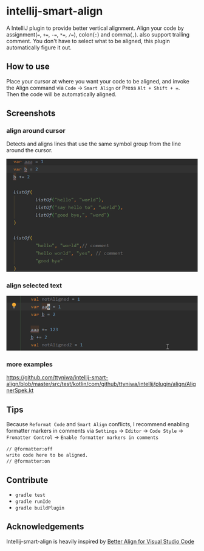 # intellij-smart-align

A IntelliJ plugin to provide better vertical alignment.
Align your code by assignment(`=`, `+=`, `-=`, `*=`, `/=`), colon(`:`) and comma(`,`). also support trailing comment.
You don't have to select what to be aligned, this plugin automatically figure it out.

## How to use

Place your cursor at where you want your code to be aligned, and invoke the Align command via `Code` -> `Smart Align` or Press `Alt + Shift + =`.<br/>
Then the code will be automatically aligned.

## Screenshots

### align around cursor

Detects and aligns lines that use the same symbol group from the line around the cursor.

![](./screen_shots/around_cursor.gif)

### align selected text

![](./screen_shots/selected_text.gif)

### more examples

https://github.com/ttyniwa/intellij-smart-align/blob/master/src/test/kotlin/com/github/ttyniwa/intellij/plugin/align/AlignerSpek.kt

## Tips

Because `Reformat Code` and `Smart Align` conflicts, I recommend enabling formatter markers in comments via `Settings` -> `Editor` -> `Code Style` -> `Fromatter Control` -> `Enable formatter markers in comments`

```
// @formatter:off
write code here to be aligned.
// @formatter:on
```

## Contribute

* `gradle test`
* `gradle runIde`
* `gradle buildPlugin`

## Acknowledgements

Intellij-smart-align is heavily inspired by [Better Align for Visual Studio Code](https://marketplace.visualstudio.com/items?itemName=wwm.better-align)
